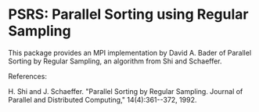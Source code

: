 # PSRS: Parallel Sorting using Regular Sampling

This package provides an MPI implementation by David A. Bader of
Parallel Sorting by Regular Sampling, an algorithm from Shi and
Schaeffer.

References:

H. Shi and J. Schaeffer. "Parallel Sorting by Regular
Sampling. Journal of Parallel and Distributed Computing,"
14(4):361--372, 1992.

